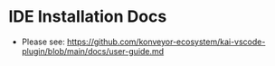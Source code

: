 # IDE Installation Docs

- Please see: https://github.com/konveyor-ecosystem/kai-vscode-plugin/blob/main/docs/user-guide.md
